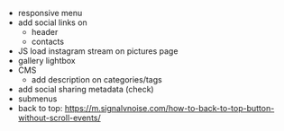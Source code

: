 - responsive menu
- add social links on
  - header
  - contacts
- JS load instagram stream on pictures page
- gallery lightbox
- CMS
  - add description on categories/tags
- add social sharing metadata (check)
- submenus
- back to top: https://m.signalvnoise.com/how-to-back-to-top-button-without-scroll-events/
